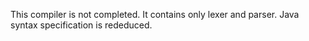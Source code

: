 This compiler is not completed. It contains only lexer and parser.
Java syntax specification is rededuced.
